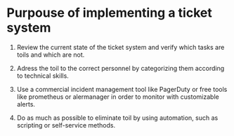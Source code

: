 <h1>Purpouse of implementing a ticket system</h1>

1. Review the current state of the ticket system and verify which tasks are toils and which are not.

2. Adress the toil to the correct personnel by categorizing them according to technical skills.

3. Use a commercial incident management tool like PagerDuty or free tools like prometheus or alermanager in order to monitor with customizable alerts.

4. Do as much as possible to eliminate toil by using automation, such as scripting or self-service methods.
